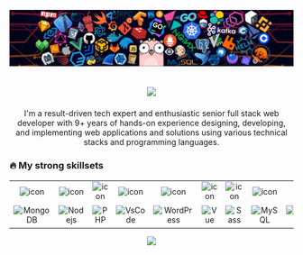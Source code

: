 ![](https://github.com/techexpert0119/techexpert0119/blob/main/assets/header_1.png)

<h2 align="center">
  <a href="https://git.io/typing-svg">
    <img src="https://readme-typing-svg.herokuapp.com/?lines=Hello,+Everyone!+👋;Nice+to+meet+you!&center=true&size=30">
  </a>
</h2>

<p align="center">
I'm a result-driven tech expert and enthusiastic senior full stack web developer with 9+ years of hands-on experience designing, developing, and implementing web applications and solutions using various technical stacks and programming languages.
</p>

### 🔥 My strong skillsets

<table align="center">
  <tr>
    <td align="center" width="96">
      <img src="https://skillicons.dev/icons?i=react" alt="icon" width="36" height="36" />
    </td>
    <td align="center" width="96">
      <img src="https://skillicons.dev/icons?i=typescript" alt="icon" width="36" height="36" />
    </td>
    <td align="center" width="96">
      <img src="https://skillicons.dev/icons?i=javascript" alt="icon" width="36" height="36" />
    </td>
    <td align="center" width="96">
      <img src="https://skillicons.dev/icons?i=cpp" alt="icon" width="36" height="36" />
    </td>
    <td align="center" width="96">
      <img src="https://skillicons.dev/icons?i=mysql" alt="icon" width="36" height="36" />
    </td>
    <td align="center" width="96">
      <img src="https://skillicons.dev/icons?i=aws" alt="icon" width="36" height="36" />
    </td>
    <td align="center" width="96">
      <img src="https://skillicons.dev/icons?i=python" alt="icon" width="36" height="36" />
    </td>
    <td align="center" width="96">
      <img src="https://skillicons.dev/icons?i=django" alt="icon" width="36" height="36" />
    </td>
    <td align="center" width="96">
      <img src="https://skillicons.dev/icons?i=github" alt="icon" width="36" height="36" />
    </td>
    <td align="center" width="96">
      <img src="https://skillicons.dev/icons?i=nextjs" width="36" height="36" alt="NextJS" />
    </td>
    <td align="center" width="96">
      <img src="https://skillicons.dev/icons?i=angular" width="36" height="36" alt="HTML5" />
    </td>
    <td align="center"  width="96">
      <img src="https://skillicons.dev/icons?i=laravel" width="36" height="36" alt="Laravel" />
    </td>
    <td align="center"  width="96">
      <img src="https://skillicons.dev/icons?i=express" width="36" height="36" alt="Express" />
    </td>
    <td align="center"  width="96">
      <img src="https://skillicons.dev/icons?i=html" width="36" height="36" alt="HTML5" />
    </td>
    <td align="center" width="96">
      <img src="https://skillicons.dev/icons?i=css" width="36" height="36" alt="css" />
    </td>
    <td align="center"  width="96">
      <img src="https://skillicons.dev/icons?i=bootstrap" width="36" height="36" alt="bootstrap" />
    </td>
    <td align="center" width="96">
      <img src="https://skillicons.dev/icons?i=tailwind" width="36" height="36" alt="tailwind" />
    </td>
    <td align="center" width="96">
      <img src="https://skillicons.dev/icons?i=jquery" width="36" height="36" alt="jQuery" />
    </td>
  </tr>
  <tr>
    <td align="center" width="96">
      <img src="https://skillicons.dev/icons?i=mongodb" width="36" height="36" alt="MongoDB" />
    </td>
    <td align="center" width="96">
      <img src="https://skillicons.dev/icons?i=nodejs" width="36" height="36" alt="Nodejs" />
    </td>
    <td align="center" width="96">
      <img src="https://skillicons.dev/icons?i=php" width="36" height="36" alt="PHP" />
    </td>
    <td align="center" width="96">
      <img src="https://skillicons.dev/icons?i=vscode" width="36" height="36" alt="VsCode" />
    </td>
    <td align="center" width="96">
      <img src="https://skillicons.dev/icons?i=wordpress" width="36" height="36" alt="WordPress" />
    </td>
    <td align="center" width="96">
      <img src="https://skillicons.dev/icons?i=vue" width="36" height="36" alt="Vue" />
    </td>
    <td align="center" width="96">
      <img src="https://skillicons.dev/icons?i=sass" width="36" height="36" alt="Sass" />
    </td>
    <td align="center" width="96">
      <img src="https://skillicons.dev/icons?i=graphql" width="36" height="36" alt="MySQL" />
    </td>
    <td align="center" width="96">
      <img src="https://skillicons.dev/icons?i=postgres" width="36" height="36" alt="PostgreSQL" />
    </td>
    <td align="center" width="96">
      <img src="https://skillicons.dev/icons?i=nuxtjs" width="36" height="36" alt="" />
    </td>
    <td align="center" width="96">
      <img src="https://skillicons.dev/icons?i=d3" width="36" height="36" alt="" />
    </td>
    <td align="center" width="96">
      <img src="https://skillicons.dev/icons?i=redux" width="36" height="36" alt="" />
    </td>
    <td align="center" width="96">
      <img src="https://skillicons.dev/icons?i=go" width="36" height="36" alt="" />
    </td>
    <td align="center" width="96">
      <img src="https://skillicons.dev/icons?i=nestjs" width="36" height="36" alt="" />
    </td>
    <td align="center" width="96">
      <img src="https://skillicons.dev/icons?i=mui" width="36" height="36" alt="" />
    </td>
    <td align="center" width="96">
      <img src="https://skillicons.dev/icons?i=azure" width="36" height="36" alt="" />
    </td>
    <td align="center" width="96">
      <img src="https://skillicons.dev/icons?i=docker" width="36" height="36" alt="" />
    </td>
    <td align="center" width="96">
      <img src="https://skillicons.dev/icons?i=kubernetes" width="36" height="36" alt="" />
    </td>
 </tr>
</table>
<div align="center">
  <img height="120" src="https://user-images.githubusercontent.com/123120185/257965076-a45fbf30-104f-4dea-b41f-4babd28f92d2.svg"  />
</div>
